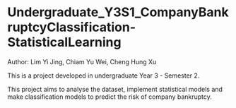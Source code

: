 # Undergraduate_Y3S1_CompanyBankruptcyClassification-StatisticalLearning
Author: Lim Yi Jing, Chiam Yu Wei, Cheng Hung Xu<br>

This is a project developed in undergraduate Year 3 - Semester 2.

This project aims to analyse the dataset, implement statistical models and make classification models to predict the risk of company bankruptcy.
